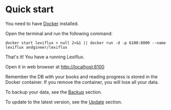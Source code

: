 # Quick start
You need to have [Docker](https://docs.docker.com/get-docker/) installed.

Open the terminal and run the following command:

    docker start lexiflux > null 2>&1 || docker run -d -p 6100:8000 --name lexiflux andgineer/lexiflux

That's it! You have a running Lexiflux.

Open it in web browser at [http://localhost:6100](http://localhost:6100)

Remember the DB with your books and reading progress is stored in the Docker container.
If you remove the container, you will lose all your data.

To backup your data, see the [Backup](docker.md#backup) section.

To update to the latest version, see the [Update](docker.md#updates) section.
